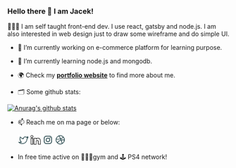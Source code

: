 ### Hello there 👋 I am Jacek!

👨🏻‍💻 I am self taught front-end dev. I use react, gatsby and node.js. I am also interested in web design just to draw some wireframe and do simple UI.

- 🔭 I’m currently working on e-commerce platform for learning purpose.

- 🌱 I’m currently learning node.js and mongodb.

- 🌍 Check my **[portfolio website](https://www.jacekwitucki.com)** to find more about me.

- 🗂 Some github stats:

[![Anurag's github stats](https://github-readme-stats.vercel.app/api?username=iamjacek)](https://github.com/anuraghazra/github-readme-stats)

- 📫 Reach me on ma page or below:

    [<img src="https://github.com/iamjacek/iamjacek/blob/master/twitter.png" width="24">](https://twitter.com/JacekWitucki)
[<img src="https://github.com/iamjacek/iamjacek/blob/master/in.png" width="24">](https://www.jacekwitucki.com)
[<img src="https://github.com/iamjacek/iamjacek/blob/master/insta.png" width="24">](https://www.jacekwitucki.com)
[<img src="https://github.com/iamjacek/iamjacek/blob/master/dribbble.png" width="24">](https://dribbble.com/iamjacek)

- In free time active on 🏋🏻‍♂️gym and 🕹 PS4 network!
